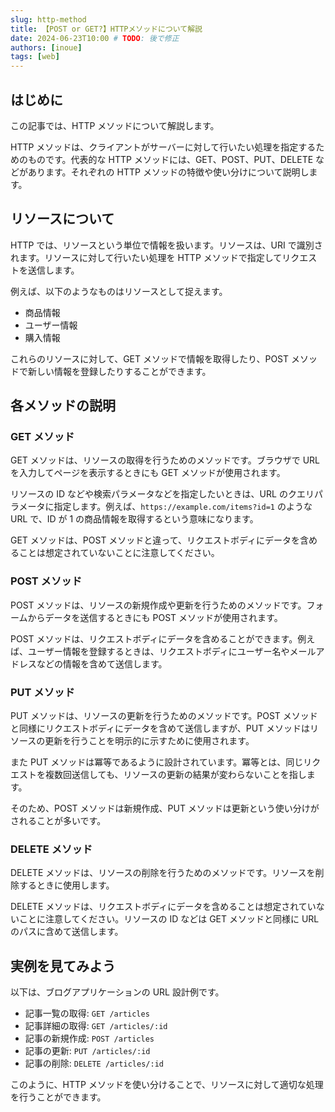 ```yaml
---
slug: http-method
title: 【POST or GET?】HTTPメソッドについて解説
date: 2024-06-23T10:00 # TODO: 後で修正
authors: [inoue]
tags: [web]
---
```


## はじめに

この記事では、HTTP メソッドについて解説します。

HTTP メソッドは、クライアントがサーバーに対して行いたい処理を指定するためのものです。代表的な HTTP メソッドには、GET、POST、PUT、DELETE などがあります。それぞれの HTTP メソッドの特徴や使い分けについて説明します。

<!-- truncate -->

## リソースについて

HTTP では、リソースという単位で情報を扱います。リソースは、URI で識別されます。リソースに対して行いたい処理を HTTP メソッドで指定してリクエストを送信します。

例えば、以下のようなものはリソースとして捉えます。

- 商品情報
- ユーザー情報
- 購入情報

これらのリソースに対して、GET メソッドで情報を取得したり、POST メソッドで新しい情報を登録したりすることができます。

## 各メソッドの説明

### GET メソッド

GET メソッドは、リソースの取得を行うためのメソッドです。ブラウザで URL を入力してページを表示するときにも GET メソッドが使用されます。

リソースの ID などや検索パラメータなどを指定したいときは、URL のクエリパラメータに指定します。例えば、`https://example.com/items?id=1` のような URL で、ID が 1 の商品情報を取得するという意味になります。

GET メソッドは、POST メソッドと違って、リクエストボディにデータを含めることは想定されていないことに注意してください。

### POST メソッド

POST メソッドは、リソースの新規作成や更新を行うためのメソッドです。フォームからデータを送信するときにも POST メソッドが使用されます。

POST メソッドは、リクエストボディにデータを含めることができます。例えば、ユーザー情報を登録するときは、リクエストボディにユーザー名やメールアドレスなどの情報を含めて送信します。

### PUT メソッド

PUT メソッドは、リソースの更新を行うためのメソッドです。POST メソッドと同様にリクエストボディにデータを含めて送信しますが、PUT メソッドはリソースの更新を行うことを明示的に示すために使用されます。

また PUT メソッドは冪等であるように設計されています。冪等とは、同じリクエストを複数回送信しても、リソースの更新の結果が変わらないことを指します。

そのため、POST メソッドは新規作成、PUT メソッドは更新という使い分けがされることが多いです。

### DELETE メソッド

DELETE メソッドは、リソースの削除を行うためのメソッドです。リソースを削除するときに使用します。

DELETE メソッドは、リクエストボディにデータを含めることは想定されていないことに注意してください。リソースの ID などは GET メソッドと同様に URL のパスに含めて送信します。

## 実例を見てみよう

以下は、ブログアプリケーションの URL 設計例です。

- 記事一覧の取得: `GET /articles`
- 記事詳細の取得: `GET /articles/:id`
- 記事の新規作成: `POST /articles`
- 記事の更新: `PUT /articles/:id`
- 記事の削除: `DELETE /articles/:id`

このように、HTTP メソッドを使い分けることで、リソースに対して適切な処理を行うことができます。
